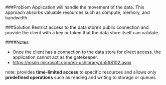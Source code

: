 ###Problem
Application will handle the movement of the data. This approach absorbs valuable resources such as compute, memory, and bandwidth.

###Solution
Restrict access to the data store’s public connection and provide the client with a key or token that the data store itself can validate.

####Notes
  * Once the client has a connection to the data store for direct access, the application cannot act as the gatekeeper.
  * <https://msdn.microsoft.com/en-us/library/dn568102.aspx>

note: 
provides __time-limited access__ to specific resources and allows only __predefined operations__ such as reading and writing to storage or queues

